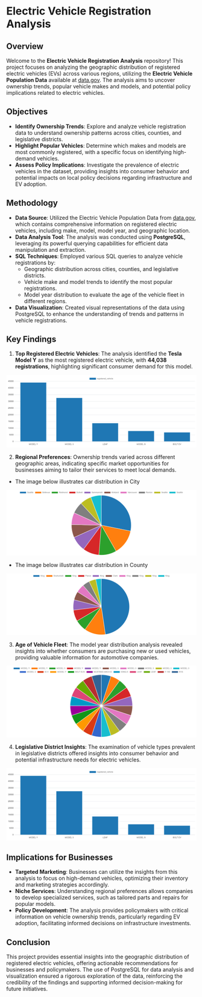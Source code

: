 # Electric Vehicle Registration Analysis

## Overview
Welcome to the **Electric Vehicle Registration Analysis** repository! This project focuses on analyzing the geographic distribution of registered electric vehicles (EVs) across various regions, utilizing the **Electric Vehicle Population Data** available at [data.gov](https://catalog.data.gov/dataset/electric-vehicle-population-data). The analysis aims to uncover ownership trends, popular vehicle makes and models, and potential policy implications related to electric vehicles.

## Objectives
- **Identify Ownership Trends**: Explore and analyze vehicle registration data to understand ownership patterns across cities, counties, and legislative districts.
- **Highlight Popular Vehicles**: Determine which makes and models are most commonly registered, with a specific focus on identifying high-demand vehicles.
- **Assess Policy Implications**: Investigate the prevalence of electric vehicles in the dataset, providing insights into consumer behavior and potential impacts on local policy decisions regarding infrastructure and EV adoption.

## Methodology
- **Data Source**: Utilized the Electric Vehicle Population Data from [data.gov](https://catalog.data.gov/dataset/electric-vehicle-population-data), which contains comprehensive information on registered electric vehicles, including make, model, model year, and geographic location.
- **Data Analysis Tool**: The analysis was conducted using **PostgreSQL**, leveraging its powerful querying capabilities for efficient data manipulation and extraction.
- **SQL Techniques**: Employed various SQL queries to analyze vehicle registrations by:
  - Geographic distribution across cities, counties, and legislative districts.
  - Vehicle make and model trends to identify the most popular registrations.
  - Model year distribution to evaluate the age of the vehicle fleet in different regions.
- **Data Visualization**: Created visual representations of the data using PostgreSQL to enhance the understanding of trends and patterns in vehicle registrations.





## Key Findings
1. **Top Registered Electric Vehicles**: The analysis identified the **Tesla Model Y** as the most registered electric vehicle, with **44,038 registrations**, highlighting significant consumer demand for this model.

![Most Sold Models](visual%20results/most%20sold%20models.png)

2. **Regional Preferences**: Ownership trends varied across different geographic areas, indicating specific market opportunities for businesses aiming to tailor their services to meet local demands.

- The image below illustrates car distribution in City

![Cars in City](visual%20results/cars%20in%20city.png)

- The image below illustrates car distribution in County

![County Cars](visual%20results/county%20cars.png)

3. **Age of Vehicle Fleet**: The model year distribution analysis revealed insights into whether consumers are purchasing new or used vehicles, providing valuable information for automotive companies.

![Model Distribution Based on Year](visual%20results/MODEL%20DISTRIBUTION%20BASED%20ON%20YEAR.png)
   
4. **Legislative District Insights**: The examination of vehicle types prevalent in legislative districts offered insights into consumer behavior and potential infrastructure needs for electric vehicles.

![Vehicle Distribution Analysis](visual%20results/most%20sold%20models.png)

## Implications for Businesses
- **Targeted Marketing**: Businesses can utilize the insights from this analysis to focus on high-demand vehicles, optimizing their inventory and marketing strategies accordingly.
- **Niche Services**: Understanding regional preferences allows companies to develop specialized services, such as tailored parts and repairs for popular models.
- **Policy Development**: The analysis provides policymakers with critical information on vehicle ownership trends, particularly regarding EV adoption, facilitating informed decisions on infrastructure investments.

## Conclusion
This project provides essential insights into the geographic distribution of registered electric vehicles, offering actionable recommendations for businesses and policymakers. The use of PostgreSQL for data analysis and visualization ensured a rigorous exploration of the data, reinforcing the credibility of the findings and supporting informed decision-making for future initiatives.
